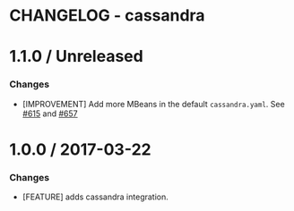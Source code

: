 # CHANGELOG - cassandra

1.1.0 / Unreleased
==================

### Changes

* [IMPROVEMENT] Add more MBeans in the default `cassandra.yaml`. See [#615][] and [#657][]

1.0.0 / 2017-03-22
==================

### Changes

* [FEATURE] adds cassandra integration.

<!--- The following link definition list is generated by PimpMyChangelog --->
[#615]: https://github.com/DataDog/integrations-core/issues/615
[#657]: https://github.com/DataDog/integrations-core/issues/657
